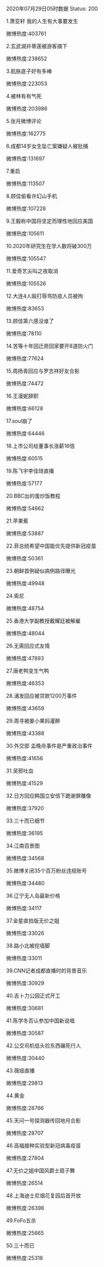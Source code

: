 2020年07月29日05时数据
Status: 200

1.萧亚轩 我的人生有大事要发生

微博热度:403761

2.玄武湖并蒂莲被游客摘下

微博热度:238652

3.肌肤底子好有多棒

微博热度:223053

4.被林有有气死

微博热度:203986

5.张月微博评论

微博热度:162775

6.成都14岁女生坠亡案嫌疑人被批捕

微博热度:131697

7.重启

微博热度:113507

8.顾佳偷看许幻山手机

微博热度:107228

9.王毅称中国将坚定而理性地回应美国

微博热度:105611

10.2020年研究生在学人数将破300万

微博热度:105547

11.爱奇艺尖叫之夜取消

微博热度:105526

12.大连4人殴打辱骂防疫人员被拘

微博热度:83653

13.顾佳第六感没谁了

微博热度:78110

14.苦等十年回迁房回家要开8道防火门

微博热度:77624

15.周扬青回应与罗志祥好友合影

微博热度:74472

16.王漫妮辞职

微博热度:66128

17.soul崩了

微博热度:64446

18.上市公司给董事长涨薪16倍

微博热度:60515

19.陈飞宇李佳琦直播

微博热度:57177

20.BBC出的蛋炒饭教程

微博热度:54662

21.苹果蕉

微博热度:53887

22.菲总统希望中国能优先提供新冠疫苗

微博热度:50361

23.朝鲜首例疑似病例路径曝光

微博热度:49948

24.索尼

微博热度:48754

25.香港大学副教授戴耀廷被解雇

微博热度:48044

26.无需回应式友情

微博热度:47893

27.唐老鸭变生气鸭

微博热度:46353

28.浦发回应被贷款1200万事件

微博热度:43659

29.周寻被姜小果妈灌醉

微博热度:43388

30.外交部 孟晚舟事件是严重政治事件

微博热度:41656

31.吴邪吐血

微博热度:41529

32.日方回应韩国立安倍下跪谢罪雕像

微博热度:37920

33.三十而已细节

微博热度:36195

34.江南百景图

微博热度:34568

35.微博关闭35个百万粉丝违规账号

微博热度:34480

36.辽宁无人岛最新价格

微博热度:34117

37.金星直拍版无价之姐

微博热度:33026

38.路小北被挖墙脚

微博热度:33011

39.CNN记者成都直播时的背景音乐

微博热度:30929

40.吉卜力公园正式开工

微博热度:30681

41.陈学冬否认参加中国新说唱

微博热度:30587

42.公交司机低头捡东西碾死行人

微博热度:30440

43.薇娅直播

微博热度:29813

44.黄金

微博热度:28766

45.天问一号探测器传回地月合影

微博热度:28707

46.高福接种实验型新冠病毒疫苗

微博热度:27804

47.无价之姐中国风爵士扇子舞

微博热度:26514

48.上海迪士尼烟花复园后首开放

微博热度:26398

49.FoFo五杀

微博热度:25665

50.三十而已

微博热度:25318


